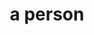 ---
layout: member
published: false
title: a person
role: Research Assistant
description: A list of our research interests and general information
sitemap:
    priority: 0.8
    lastmod: 2018-09-18
    changefreq: weekly
profile: assets/images/profiles/profile_placeholder.png
---